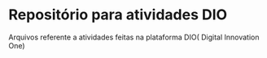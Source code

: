 # Repositório para atividades DIO

Arquivos referente a atividades feitas na plataforma DIO( Digital Innovation One)
